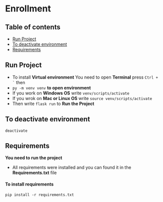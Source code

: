 # Enrollment

## Table of contents
* [Run Project](#run-project)
* [To deactivate environment](#to-deactivate-environment)
* [Requirements](#requirements)

## Run Project
* To install **Virtual environment** You need to open **Terminal** press ``` Ctrl + ` ``` then
* ```py -m venv venv``` **to open environment** 
* If you work on **Windows OS** write ``` venv/scripts/activate ``` 
* If you wrok on **Mac or Linux OS** write ``` source venv/scripts/activate ``` 
* Then write ``` flask run ``` to **Run the Project**

## To deactivate environment
```
deactivate
```

## Requirements
**You need to run the project**
* All requirements were installed and you can found it in the **Requirements.txt** file

#### To install requirements
```
pip install -r requirements.txt
```

